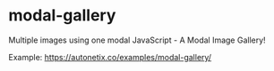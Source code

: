 # modal-gallery
Multiple images using one modal JavaScript - A Modal Image Gallery!


Example:
https://autonetix.co/examples/modal-gallery/
